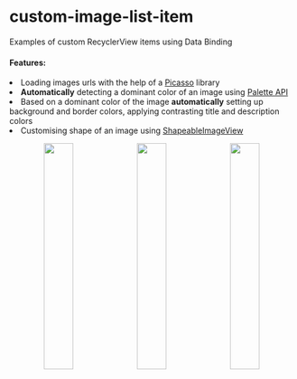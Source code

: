 # custom-image-list-item
Examples of custom RecyclerView items using Data Binding 

<h4>Features:</h4>

<li>Loading images urls with the help of a <a href="https://square.github.io/picasso/">Picasso</a> library</li>

<li><b>Automatically</b> detecting a dominant color of an image using <a href="https://developer.android.com/reference/androidx/palette/graphics/Palette/">Palette API</a></li>

<li>Based on a dominant color of the image <b>automatically</b> setting up background and border colors, applying contrasting title and description colors</li>

<li>Customising shape of an image using <a href="https://developer.android.com/reference/com/google/android/material/imageview/ShapeableImageView">ShapeableImageView</a></li>

<p></p>

<p align="center">
  <img src="https://user-images.githubusercontent.com/23102335/136614750-fb6cfb0e-5115-4a29-8700-be83c4f92936.png" width="32%">
  <img src="https://user-images.githubusercontent.com/23102335/136614741-ddad1dbb-ec40-44a7-9aa3-2f7f48617316.png" width="32%">
  <img src="https://user-images.githubusercontent.com/23102335/136614723-8018cfff-09ef-4f4d-86fd-51fa892cba7c.png" width="32%">
</p>
